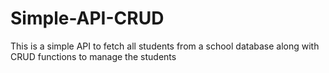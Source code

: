 # Simple-API-CRUD
This is a simple API to fetch all students from a school database along with CRUD functions to manage the students
